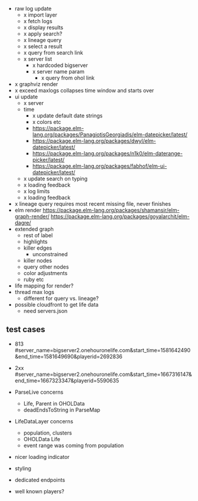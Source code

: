 - raw log update
  - x import layer
  - x fetch logs
  - x display results
  - x apply search?
  - x lineage query
  - x select a result
  - x query from search link
  - x server list
    - x hardcoded bigserver
    - x server name param
      - x query from ohol link
- x graphviz render
- x exceed maxlogs collapses time window and starts over
- ui update
  - x server
  - time
    - x update default date strings
    - x colors etc
    - https://package.elm-lang.org/packages/PanagiotisGeorgiadis/elm-datepicker/latest/
    - https://package.elm-lang.org/packages/dwyl/elm-datepicker/latest/
    - https://package.elm-lang.org/packages/n1k0/elm-daterange-picker/latest/
    - https://package.elm-lang.org/packages/fabhof/elm-ui-datepicker/latest/
  - x update search on typing
  - x loading feedback
  - x log limits
  - x loading feedback
- x lineage query requires most recent missing file, never finishes
- elm render
  https://package.elm-lang.org/packages/shamansir/elm-graph-render/
  https://package.elm-lang.org/packages/goyalarchit/elm-dagre/
- extended graph
  - rest of label
  - highlights
  - killer edges
    - unconstrained
  - killer nodes
  - query other nodes
  - color adjustments
  - ruby etc
- life mapping for render?
- thread max logs
  - different for query vs. lineage?
- possible cloudfront to get life data
  - need servers.json

## test cases
 - 813 #server_name=bigserver2.onehouronelife.com&start_time=1581642490&end_time=1581649690&playerid=2692836
 - 2xx #server_name=bigserver2.onehouronelife.com&start_time=1667316147&end_time=1667323347&playerid=5590635

- ParseLive concerns
  - Life, Parent in OHOLData
  - deadEndsToString in ParseMap
- LifeDataLayer concerns
  - population, clusters
  - OHOLData Life
  - event range was coming from population

- nicer loading indicator
- styling
- dedicated endpoints
- well known players?
